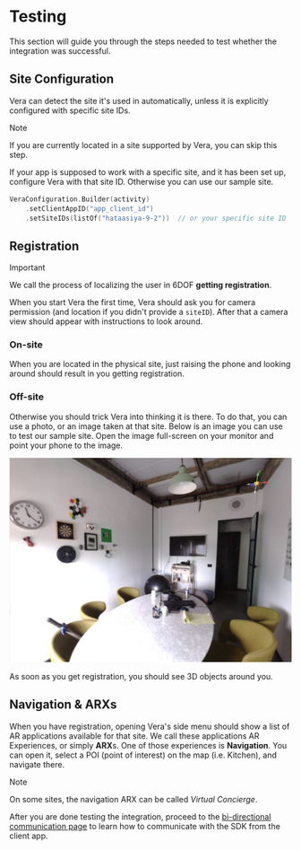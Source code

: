 # Testing

This section will guide you through the steps needed to test whether the integration was successful.

## Site Configuration

Vera can detect the site it's used in automatically, unless it is explicitly configured with
specific site IDs.

> [!NOTE]  
> If you are currently located in a site supported by Vera, you can skip this step.

If your app is supposed to work with a specific site, and it has been set up, configure Vera with
that site ID. Otherwise you can use our sample site.

```kotlin
VeraConfiguration.Builder(activity)
    .setClientAppID("app_client_id")
    .setSiteIDs(listOf("hataasiya-9-2"))  // or your specific site ID
```

## Registration

> [!IMPORTANT]  
> We call the process of localizing the user in 6DOF **getting registration**.

When you start Vera the first time, Vera should ask you for camera permission (and location if you
didn't provide a `siteID`). After that a camera view should appear with instructions to look around.

### On-site

When you are located in the physical site, just raising the phone and looking around should result
in you getting registration.

### Off-site

Otherwise you should trick Vera into thinking it is there. To do that, you can use a photo, or an
image taken at that site. Below is an image you can use to test our sample site. Open the image
full-screen on your monitor and point your phone to the image.

![Sample Registration](./registration.png)

As soon as you get registration, you should see 3D objects around you.

## Navigation & ARXs

When you have registration, opening Vera's side menu should show a list of AR applications available
for that site. We call these applications AR Experiences, or simply **ARX**s. One of those
experiences is **Navigation**. You can open it, select a POI (point of interest) on the map (i.e.
Kitchen), and navigate there.

> [!NOTE]  
> On some sites, the navigation ARX can be called _Virtual Concierge_.

After you are done testing the integration, proceed to
the [bi-directional communication page](./bidirectional-communication.md) to learn how to
communicate with the SDK from the client app.